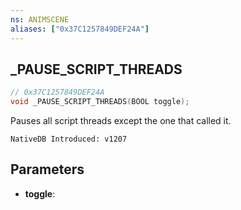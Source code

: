 ```yaml
---
ns: ANIMSCENE
aliases: ["0x37C1257849DEF24A"]
---
```

## _PAUSE_SCRIPT_THREADS

```c
// 0x37C1257849DEF24A
void _PAUSE_SCRIPT_THREADS(BOOL toggle);
```

Pauses all script threads except the one that called it.

```
NativeDB Introduced: v1207
```

## Parameters
* **toggle**:
